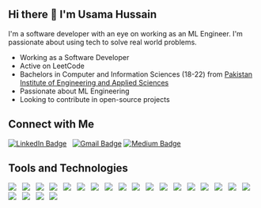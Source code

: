 ## Hi there 👋 I'm Usama Hussain

I'm a software developer with an eye on working as an ML Engineer. I'm passionate about using tech to solve real world problems.

- Working as a Software Developer
- Active on LeetCode  
- Bachelors in Computer and Information Sciences (18-22) from [Pakistan Institute of Engineering and Applied Sciences](https://www.pieas.edu.pk/)
- Passionate about ML Engineering
- Looking to contribute in open-source projects

## Connect with Me
[![LinkedIn Badge](https://img.shields.io/badge/LinkedIn-%230077B5.svg?&logo=linkedin&logoColor=white)](https://www.linkedin.com/in/usama-hussain-a3855a166/)
&nbsp;
[![Gmail Badge](https://img.shields.io/badge/Gmail-D14836?style=for-the-badge&logo=gmail&logoColor=white)](mailto:usamahussain00@gmail.com)
[![Medium Badge](https://img.shields.io/badge/Medium-12100E?style=for-the-badge&logo=medium&logoColor=white)](https://medium.com/@usamahussain00)

## Tools and Technologies
<p>
<img src="https://img.shields.io/badge/Python-FFD43B?style=for-the-badge&logo=python&logoColor=blue" /> &nbsp;
<img src="https://img.shields.io/badge/Django-092E20?style=for-the-badge&logo=django&logoColor=green" /> &nbsp;
<img src="https://img.shields.io/badge/django%20rest-ff1709?style=for-the-badge&logo=django&logoColor=white" /> &nbsp;
<img src="https://img.shields.io/badge/fastapi-109989?style=for-the-badge&logo=FASTAPI&logoColor=white" /> &nbsp;
<img src="https://img.shields.io/badge/C%2B%2B-00599C?style=for-the-badge&logo=c%2B%2B&logoColor=white" /> &nbsp;
<img src="https://img.shields.io/badge/C%23-239120?style=for-the-badge&logo=csharp&logoColor=white" /> &nbsp;
<img src="https://img.shields.io/badge/CSS3-1572B6?style=for-the-badge&logo=css3&logoColor=white" /> &nbsp;
<img src="https://img.shields.io/badge/HTML5-E34F26?style=for-the-badge&logo=html5&logoColor=white" /> &nbsp;
<img src="https://img.shields.io/badge/Numpy-777BB4?style=for-the-badge&logo=numpy&logoColor=white" /> &nbsp;
<img src="https://img.shields.io/badge/Pandas-2C2D72?style=for-the-badge&logo=pandas&logoColor=white" /> &nbsp;
<img src="https://img.shields.io/badge/scikit_learn-F7931E?style=for-the-badge&logo=scikit-learn&logoColor=white" /> &nbsp;
<img src="https://img.shields.io/badge/Streamlit-FF4B4B?style=for-the-badge&logo=Streamlit&logoColor=white" /> &nbsp;
<img src="https://img.shields.io/badge/TensorFlow-FF6F00?style=for-the-badge&logo=TensorFlow&logoColor=white" /> &nbsp;
<img src="https://img.shields.io/badge/PyTorch-EE4C2C?style=for-the-badge&logo=pytorch&logoColor=white" /> &nbsp;
<img src="https://img.shields.io/badge/langchain-1C3C3C?style=for-the-badge&logo=langchain&logoColor=white" /> &nbsp;
<img src="https://img.shields.io/badge/MongoDB-4EA94B?style=for-the-badge&logo=mongodb&logoColor=white" /> &nbsp;
<img src="https://img.shields.io/badge/MySQL-005C84?style=for-the-badge&logo=mysql&logoColor=white" /> &nbsp;
<img src="https://img.shields.io/badge/Microsoft%20SQL%20Server-CC2927?style=for-the-badge&logo=microsoft%20sql%20server&logoColor=white" /> &nbsp;
<img src="https://img.shields.io/badge/PostgreSQL-316192?style=for-the-badge&logo=postgresql&logoColor=white" /> &nbsp;
<img src="https://img.shields.io/badge/VSCode-0078D4?style=for-the-badge&logo=visual%20studio%20code&logoColor=white" /> &nbsp;
<img src="https://img.shields.io/badge/Jupyter-F37626.svg?&style=for-the-badge&logo=Jupyter&logoColor=white" /> &nbsp;
<img src="https://img.shields.io/badge/Visual_Studio-5C2D91?style=for-the-badge&logo=visual%20studio&logoColor=white" /> &nbsp;
</p>    
<!--
**UsamaHussain8/UsamaHussain8** is a ✨ _special_ ✨ repository because its `README.md` (this file) appears on your GitHub profile.

Here are some ideas to get you started:

- 🔭 I’m currently working as  ...
- 🌱 I’m currently learning ...
- 👯 I’m looking to collaborate on ...
- 🤔 I’m looking for help with ...
- 💬 Ask me about ...
- 📫 How to reach me: ...
- 😄 Pronouns: ...
- ⚡ Fun fact: ...
-->
